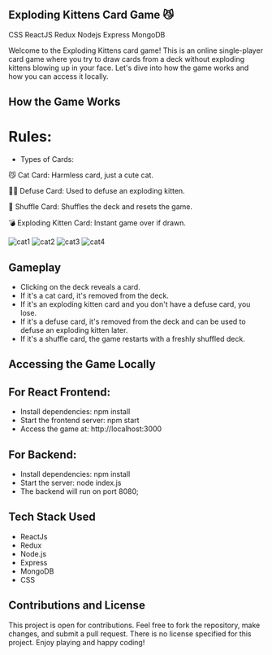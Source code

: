## Exploding Kittens Card Game 😼
CSS ReactJS Redux Nodejs Express MongoDB 

Welcome to the Exploding Kittens card game! This is an online single-player card game where you try to draw cards from a deck without exploding kittens blowing up in your face. Let's dive into how the game works and how you can access it locally.

## How the Game Works
# Rules:
- Types of Cards:

😼 Cat Card: Harmless card, just a cute cat.

🙅‍♂️ Defuse Card: Used to defuse an exploding kitten.

🔀 Shuffle Card: Shuffles the deck and resets the game.

💣 Exploding Kitten Card: Instant game over if drawn.

![cat1](https://github.com/Imesunny/Exploding_Kittens/blob/main/frontend/src/assets/cat1.png?raw=true) ![cat2](https://github.com/Imesunny/Exploding_Kittens/blob/main/frontend/src/assets/cat2.png?raw=true) ![cat3](https://github.com/Imesunny/Exploding_Kittens/blob/main/frontend/src/assets/cat3.png?raw=true) ![cat4](https://github.com/Imesunny/Exploding_Kittens/blob/main/frontend/src/assets/cat4.png?raw=true) 
 
 ## Gameplay
- Clicking on the deck reveals a card.
- If it's a cat card, it's removed from the deck.
- If it's an exploding kitten card and you don't have a defuse card, you lose.
- If it's a defuse card, it's removed from the deck and can be used to defuse an exploding kitten later.
- If it's a shuffle card, the game restarts with a freshly shuffled deck.

## Accessing the Game Locally

## For React Frontend:
- Install dependencies: npm install
- Start the frontend server: npm start
- Access the game at: http://localhost:3000

## For Backend:
- Install dependencies: npm install
- Start the server: node index.js
- The backend will run on port 8080;

## Tech Stack Used
- ReactJs
- Redux
- Node.js
- Express
- MongoDB
- CSS

## Contributions and License
This project is open for contributions. Feel free to fork the repository, make changes, and submit a pull request. There is no license specified for this project. Enjoy playing and happy coding!